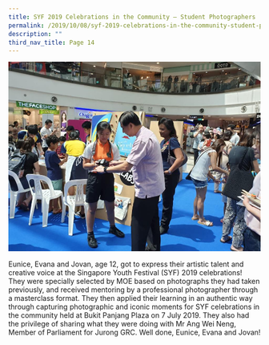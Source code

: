 ```yaml
---
title: SYF 2019 Celebrations in the Community – Student Photographers
permalink: /2019/10/08/syf-2019-celebrations-in-the-community-student-photographers/
description: ""
third_nav_title: Page 14
---
```


<img src="/images/1syf.jpg">
<p>Eunice, Evana and Jovan, age 12, got to express their artistic talent and creative voice at the Singapore Youth Festival (SYF) 2019 celebrations! They were specially selected by MOE based on photographs they had taken previously, and received mentoring by a professional photographer through a masterclass format. They then applied their learning in an authentic way through capturing photographic and iconic moments for SYF celebrations in the community held at Bukit Panjang Plaza on&nbsp;7 July 2019. They also had the privilege of sharing what they were doing with Mr Ang Wei Neng, Member of Parliament for Jurong GRC. Well done, Eunice, Evana and Jovan!</p>